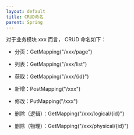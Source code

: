 ```yaml
---
layout: default
title: CRUD命名
parent: Spring
---
```


对于业务模块 xxx 而言， CRUD 命名如下：

- 分页：GetMapping("/xxx/page")

- 列表：GetMapping("/xxx/list")

- 获取：GetMapping("/xxx/{id}")

- 新增：PostMapping("/xxx")

- 修改：PutMapping("/xxx")

- 删除（逻辑）：GetMapping("/xxx/logical/{id}")

- 删除（物理）：GetMapping("/xxx/physical/{id}")
